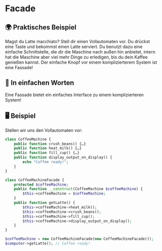 # Facade

## 🌍 Praktisches Beispiel

Magst du Latte macchiato? Stell dir einen Vollautomaten vor. Du drückst eine Taste und bekommst einen Latte serviert. Du benutzt dazu eine einfache Schnittstelle, die dir die Maschine nach außen hin anbietet, intern hat die Maschine aber viel mehr Dinge zu erledigen, bis du dein Kaffee genießen kannst. Der einfache Knopf vor einem komplizierterem System ist eine Fassade! 

## 💬 In einfachen Worten
Eine Fassade bietet ein einfaches Interface zu einem komplizierteren System! 

## 🖥 Beispiel

Stellen wir uns den Vollautomaten vor:

```php 
class CoffeeMachine {
	public function crush_beans() {…}
	public function heat_milk() {…}
	public function fill_cup() {…}
	public function display_output_on_display() {
		echo "Coffee ready!";
	}
}

class CoffeeMachineFacade {
	protected $coffeeMachine;
	public function __construct(CoffeeMachine $coffeeMachine) {
		$this->coffeeMachine = $coffeeMachine;
	}
	public function getLatte() {
		$this->coffeeMachine->heat_milk();
		$this->coffeeMachine->crush_beans();
		$this->coffeeMachine->fill_cup();
		$this->coffeeMachine->display_output_on_display();
	}
}

$coffeeMachine = new CoffeeMachineFacade(new CoffeeMachineFacade());
$computer->getLatte(); // Coffee ready!
```